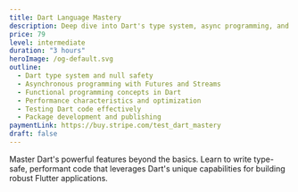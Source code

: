 ```yaml
---
title: Dart Language Mastery
description: Deep dive into Dart's type system, async programming, and advanced features. Essential knowledge for writing efficient, maintainable Flutter applications.
price: 79
level: intermediate
duration: "3 hours"
heroImage: /og-default.svg
outline:
  - Dart type system and null safety
  - Asynchronous programming with Futures and Streams
  - Functional programming concepts in Dart
  - Performance characteristics and optimization
  - Testing Dart code effectively
  - Package development and publishing
paymentLink: https://buy.stripe.com/test_dart_mastery
draft: false
---
```


Master Dart's powerful features beyond the basics. Learn to write type-safe, performant code that leverages Dart's unique capabilities for building robust Flutter applications.
